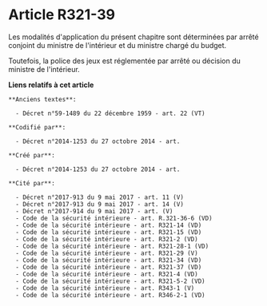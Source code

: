 # Article R321-39

Les modalités d'application du présent chapitre sont déterminées par arrêté conjoint du ministre de l'intérieur et du
ministre chargé du budget.

Toutefois, la police des jeux est réglementée par arrêté ou décision du ministre de l'intérieur.

**Liens relatifs à cet article**

	**Anciens textes**:

	  - Décret n°59-1489 du 22 décembre 1959 - art. 22 (VT)

	**Codifié par**:

	  - Décret n°2014-1253 du 27 octobre 2014 - art.

	**Créé par**:

	  - Décret n°2014-1253 du 27 octobre 2014 - art.

	**Cité par**:

	  - Décret n°2017-913 du 9 mai 2017 - art. 11 (V)
	  - Décret n°2017-913 du 9 mai 2017 - art. 14 (V)
	  - Décret n°2017-914 du 9 mai 2017 - art. (V)
	  - Code de la sécurité intérieure - art. R.321-36-6 (VD)
	  - Code de la sécurité intérieure - art. R321-14 (VD)
	  - Code de la sécurité intérieure - art. R321-15 (VD)
	  - Code de la sécurité intérieure - art. R321-2 (VD)
	  - Code de la sécurité intérieure - art. R321-28-1 (VD)
	  - Code de la sécurité intérieure - art. R321-29 (V)
	  - Code de la sécurité intérieure - art. R321-34 (VD)
	  - Code de la sécurité intérieure - art. R321-37 (VD)
	  - Code de la sécurité intérieure - art. R321-4 (VD)
	  - Code de la sécurité intérieure - art. R321-5-2 (VD)
	  - Code de la sécurité intérieure - art. R343-1 (V)
	  - Code de la sécurité intérieure - art. R346-2-1 (VD)
